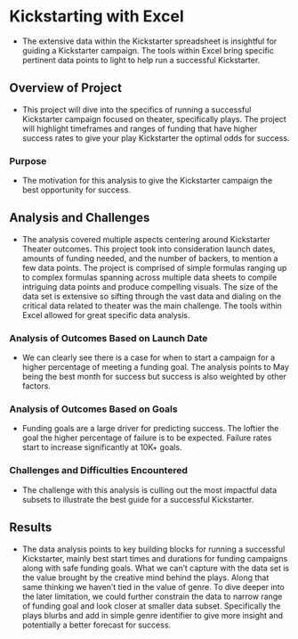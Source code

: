 # Kickstarting with Excel

- The extensive data within the Kickstarter spreadsheet is insightful for guiding a Kickstarter campaign.  The tools within Excel bring specific pertinent data points to light to help run a successful Kickstarter.

## Overview of Project

- This project will dive into the specifics of running a successful Kickstarter campaign focused on theater, specifically plays.  The project will highlight timeframes and ranges of funding that have higher success rates to give your play Kickstarter the optimal odds for success.
 
### Purpose

- The motivation for this analysis to give the Kickstarter campaign the best opportunity for success.

## Analysis and Challenges

- The analysis covered multiple aspects centering around Kickstarter Theater outcomes.  This project took into consideration launch dates, amounts of funding needed, and the number of backers, to mention a few data points.  The project is comprised of simple formulas ranging up to complex formulas spanning across multiple data sheets to compile intriguing data points and produce compelling visuals.  The size of the data set is extensive so sifting through the vast data and dialing on the critical data related to theater was the main challenge. The tools within Excel allowed for great specific data analysis.

### Analysis of Outcomes Based on Launch Date

- We can clearly see there is a case for when to start a campaign for a higher percentage of meeting a funding goal.  The analysis points to May being the best month for success but success is also weighted by other factors.

### Analysis of Outcomes Based on Goals

- Funding goals are a large driver for predicting success.  The loftier the goal the higher percentage of failure is to be expected.  Failure rates start to increase significantly at 10K+ goals.

### Challenges and Difficulties Encountered

- The challenge with this analysis is culling out the most impactful data subsets to illustrate the best guide for a successful Kickstarter.

## Results

- The data analysis points to key building blocks for running a successful Kickstarter, mainly best start times and durations for funding campaigns along with safe funding goals.  What we can’t capture with the data set is the value brought by the creative mind behind the plays.  Along that same thinking we haven’t tied in the value of genre.  To dive deeper into the later limitation, we could further constrain the data to narrow range of funding goal and look closer at smaller data subset.  Specifically the plays blurbs and add in simple genre identifier to give more insight and potentially a better forecast for success.
